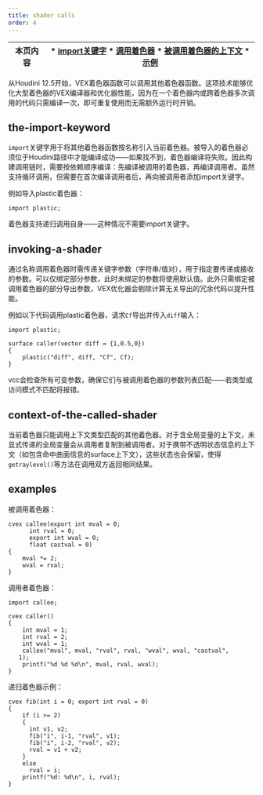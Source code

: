 ```yaml
---
title: shader calls
order: 4
---
```

  

| 本页内容 | * [import关键字](#the-import-keyword) * [调用着色器](#invoking-a-shader) * [被调用着色器的上下文](#context-of-the-called-shader) * [示例](#examples) |  
| --- | --- |  

从Houdini 12.5开始，VEX着色器函数可以调用其他着色器函数。这项技术能够优化大型着色器的VEX编译器和优化器性能，因为在一个着色器内或跨着色器多次调用的代码只需编译一次，即可重复使用而无需额外运行时开销。  

## the-import-keyword  

`import`关键字用于将其他着色器函数按名称引入当前着色器。被导入的着色器必须位于Houdini路径中才能编译成功——如果找不到，着色器编译将失败。因此构建调用链时，需要按依赖顺序编译：先编译被调用的着色器，再编译调用者。虽然支持循环调用，但需要在首次编译调用者后，再向被调用者添加import关键字。  

例如导入plastic着色器：  

```vex  
import plastic;  
```  

着色器支持递归调用自身——这种情况不需要import关键字。  

## invoking-a-shader  

通过名称调用着色器时需传递关键字参数（字符串/值对），用于指定要传递或接收的参数。可以仅绑定部分参数，此时未绑定的参数将使用默认值。此外只需绑定被调用着色器的部分导出参数，VEX优化器会剔除计算无关导出的冗余代码以提升性能。  

例如以下代码调用plastic着色器，请求`Cf`导出并传入`diff`输入：  

```vex  
import plastic;  

surface caller(vector diff = {1,0.5,0})  
{  
    plastic("diff", diff, "Cf", Cf);  
}  
```  

vcc会检查所有可变参数，确保它们与被调用着色器的参数列表匹配——若类型或访问模式不匹配将报错。  

## context-of-the-called-shader  

当前着色器只能调用上下文类型匹配的其他着色器。对于含全局变量的上下文，未显式传递的全局变量会从调用者复制到被调用者。对于携带不透明状态信息的上下文（如包含命中曲面信息的surface上下文），这些状态也会保留，使得`getraylevel()`等方法在调用双方返回相同结果。  

## examples  

被调用着色器：  

```vex  
cvex callee(export int mval = 0;  
      int rval = 0;  
      export int wval = 0;  
      float castval = 0)  
{  
    mval *= 2;  
    wval = rval;  
}  
```  

调用者着色器：  

```vex  
import callee;  

cvex caller()  
{  
    int mval = 1;  
    int rval = 2;  
    int wval = 1;  
    callee("mval", mval, "rval", rval, "wval", wval, "castval",  
   1);  
    printf("%d %d %d\n", mval, rval, wval);  
}  
```  

递归着色器示例：  

```vex  
cvex fib(int i = 0; export int rval = 0)  
{  
    if (i >= 2)  
    {  
      int v1, v2;  
      fib("i", i-1, "rval", v1);  
      fib("i", i-2, "rval", v2);  
      rval = v1 + v2;  
    }  
    else  
      rval = i;  
    printf("%d: %d\n", i, rval);  
}  
```
